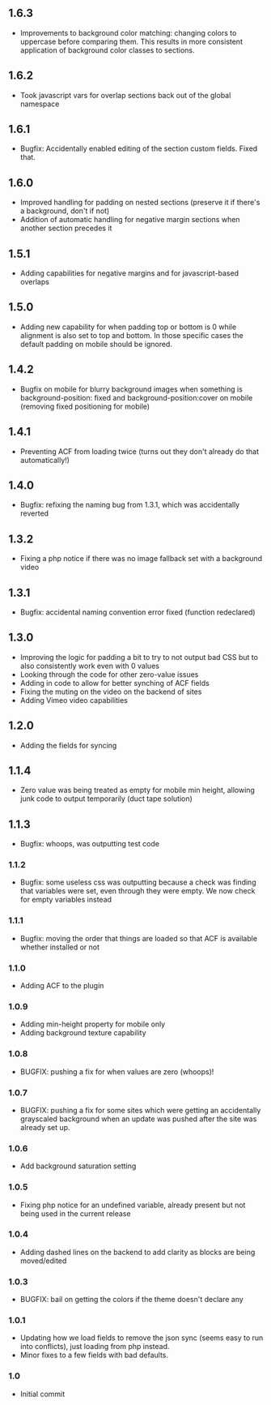 ## 1.6.3
* Improvements to background color matching: changing colors to uppercase before comparing them. This results in more consistent application of background color classes to sections.

## 1.6.2
* Took javascript vars for overlap sections back out of the global namespace

## 1.6.1
* Bugfix: Accidentally enabled editing of the section custom fields. Fixed that.

## 1.6.0
* Improved handling for padding on nested sections (preserve it if there's a background, don't if not)
* Addition of automatic handling for negative margin sections when another section precedes it

## 1.5.1 
* Adding capabilities for negative margins and for javascript-based overlaps

## 1.5.0
* Adding new capability for when padding top or bottom is 0 while alignment is also set to top and bottom. In those specific cases the default padding on mobile should be ignored.

## 1.4.2
* Bugfix on mobile for blurry background images when something is background-position: fixed and background-position:cover on mobile (removing fixed positioning for mobile)

## 1.4.1
* Preventing ACF from loading twice (turns out they don't already do that automatically!)

## 1.4.0
* Bugfix: refixing the naming bug from 1.3.1, which was accidentally reverted

## 1.3.2 
* Fixing a php notice if there was no image fallback set with a background video

## 1.3.1
* Bugfix: accidental naming convention error fixed (function redeclared)

## 1.3.0
* Improving the logic for padding a bit to try to not output bad CSS but to also consistently work even with 0 values
* Looking through the code for other zero-value issues
* Adding in code to allow for better synching of ACF fields
* Fixing the muting on the video on the backend of sites
* Adding Vimeo video capabilities

## 1.2.0
* Adding the fields for syncing
## 1.1.4
* Zero value was being treated as empty for mobile min height, allowing junk code to output temporarily (duct tape solution)

## 1.1.3
* Bugfix: whoops, was outputting test code

### 1.1.2
* Bugfix: some useless css was outputting because a check was finding that variables were set, even through they were empty. We now check for empty variables instead

### 1.1.1
* Bugfix: moving the order that things are loaded so that ACF is available whether installed or not

### 1.1.0
* Adding ACF to the plugin

### 1.0.9
* Adding min-height property for mobile only
* Adding background texture capability

### 1.0.8
* BUGFIX: pushing a fix for when values are zero (whoops)!

### 1.0.7
* BUGFIX: pushing a fix for some sites which were getting an accidentally grayscaled background when an update was pushed after the site was already set up.

### 1.0.6
* Add background saturation setting

### 1.0.5
* Fixing php notice for an undefined variable, already present but not being used in the current release

### 1.0.4 
* Adding dashed lines on the backend to add clarity as blocks are being moved/edited

### 1.0.3
* BUGFIX: bail on getting the colors if the theme doesn't declare any

### 1.0.1
* Updating how we load fields to remove the json sync (seems easy to run into conflicts), just loading from php instead.
* Minor fixes to a few fields with bad defaults.

### 1.0
* Initial commit